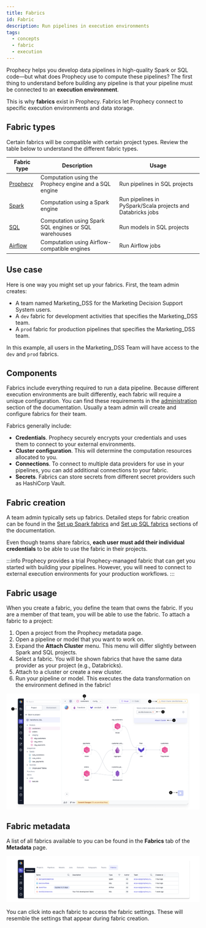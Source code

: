 ```yaml
---
title: Fabrics
id: Fabric
description: Run pipelines in execution environments
tags:
  - concepts
  - fabric
  - execution
---
```


Prophecy helps you develop data pipelines in high-quality Spark or SQL code—but what does Prophecy use to compute these pipelines? The first thing to understand before building any pipeline is that your pipeline must be connected to an **execution environment**.

This is why **fabrics** exist in Prophecy. Fabrics let Prophecy connect to specific execution environments and data storage.

## Fabric types

Certain fabrics will be compatible with certain project types. Review the table below to understand the different fabric types.

| Fabric type                                    | Description                                            | Usage                                                       |
| ---------------------------------------------- | ------------------------------------------------------ | ----------------------------------------------------------- |
| [Prophecy](/administration/prophecy-fabrics/)  | Computation using the Prophecy engine and a SQL engine | Run pipelines in SQL projects                               |
| [Spark](/administration/Spark-fabrics/Fabrics) | Computation using a Spark engine                       | Run pipelines in PySpark/Scala projects and Databricks jobs |
| [SQL](/administration/sql-fabrics/Fabrics)     | Computation using Spark SQL engines or SQL warehouses  | Run models in SQL projects                                  |
| [Airflow](/Orchestration/airflow/)             | Computation using Airflow-compatible engines           | Run Airflow jobs                                            |

## Use case

Here is one way you might set up your fabrics. First, the team admin creates:

- A team named Marketing_DSS for the Marketing Decision Support System users.
- A `dev` fabric for development activities that specifies the Marketing_DSS team.
- A `prod` fabric for production pipelines that specifies the Marketing_DSS team.

In this example, all users in the Marketing_DSS Team will have access to the `dev` and `prod` fabrics.

## Components

Fabrics include everything required to run a data pipeline. Because different execution environments are built differently, each fabric will require a unique configuration. You can find these requirements in the [administration](docs/administration/index.md) section of the documentation. Usually a team admin will create and configure fabrics for their team.

Fabrics generally include:

- **Credentials**. Prophecy securely encrypts your credentials and uses them to connect to your external environments.
- **Cluster configuration**. This will determine the computation resources allocated to you.
- **Connections**. To connect to multiple data providers for use in your pipelines, you can add additional connections to your fabric.
- **Secrets**. Fabrics can store secrets from different secret providers such as HashiCorp Vault.

## Fabric creation

A team admin typically sets up fabrics. Detailed steps for fabric creation can be found in the [Set up Spark fabrics](/administration/Spark-fabrics/Fabrics) and [Set up SQL fabrics](/administration/sql-fabrics/Fabrics) sections of the documentation.

Even though teams share fabrics, **each user must add their individual credentials** to be able to use the fabric in their projects.

:::info
Prophecy provides a trial Prophecy-managed fabric that can get you started with building your pipelines. However, you will need to connect to external execution environments for your production workflows.
:::

## Fabric usage

When you create a fabric, you define the team that owns the fabric. If you are a member of that team, you will be able to use the fabric. To attach a fabric to a project:

1. Open a project from the Prophecy metadata page.
1. Open a pipeline or model that you want to work on.
1. Expand the **Attach Cluster** menu. This menu will differ slightly between Spark and SQL projects.
1. Select a fabric. You will be shown fabrics that have the same data provider as your project (e.g., Databricks).
1. Attach to a cluster or create a new cluster.
1. Run your pipeline or model. This executes the data transformation on the environment defined in the fabric!

![AttachCluster](./img/DatabricksAttachCluster.png)

## Fabric metadata

A list of all fabrics available to you can be found in the **Fabrics** tab of the **Metadata** page.

![Fabric Metadata](./img/fabric_metadata_1.png)

You can click into each fabric to access the fabric settings. These will resemble the settings that appear during fabric creation.
